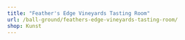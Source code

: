 ```yaml
---
title: "Feather's Edge Vineyards Tasting Room"
url: /ball-ground/feathers-edge-vineyards-tasting-room/
shop: Kunst
---
```


